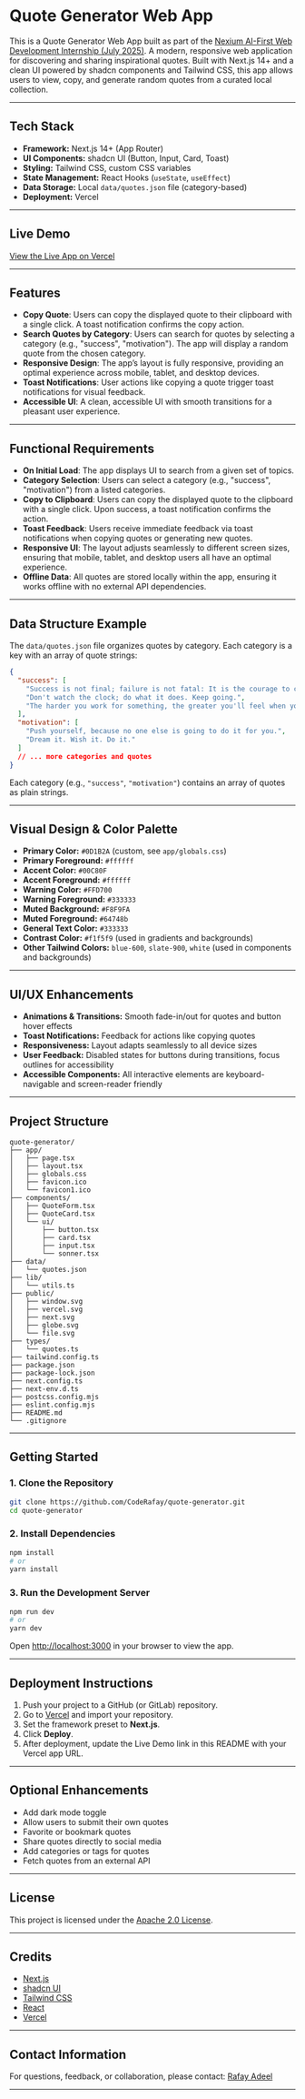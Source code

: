# Quote Generator Web App
This is a Quote Generator Web App built as part of the [Nexium AI-First Web Development Internship (July 2025)](https://www.nexium.ltd/Bootcamp/Student-Handbook).
A modern, responsive web application for discovering and sharing inspirational quotes. Built with Next.js 14+ and a clean UI powered by shadcn components and Tailwind CSS, this app allows users to view, copy, and generate random quotes from a curated local collection.

---

## Tech Stack

- **Framework:** Next.js 14+ (App Router)
- **UI Components:** shadcn UI (Button, Input, Card, Toast)
- **Styling:** Tailwind CSS, custom CSS variables
- **State Management:** React Hooks (`useState`, `useEffect`)
- **Data Storage:** Local `data/quotes.json` file (category-based)
- **Deployment:** Vercel

---

## Live Demo

[View the Live App on Vercel](https://quote-generator-peach-two.vercel.app/)

---

## Features


- **Copy Quote**: Users can copy the displayed quote to their clipboard with a single click. A toast notification confirms the copy action.
- **Search Quotes by Category**: Users can search for quotes by selecting a category (e.g., "success", "motivation"). The app will display a random quote from the chosen category.
- **Responsive Design**: The app’s layout is fully responsive, providing an optimal experience across mobile, tablet, and desktop devices.
- **Toast Notifications**: User actions like copying a quote trigger toast notifications for visual feedback.
- **Accessible UI**: A clean, accessible UI with smooth transitions for a pleasant user experience.


---

## Functional Requirements

- **On Initial Load**: The app displays UI to search from a given set of topics.
- **Category Selection**: Users can select a category (e.g., "success", "motivation") from a listed categories.
- **Copy to Clipboard**: Users can copy the displayed quote to the clipboard with a single click. Upon success, a toast notification confirms the action.
- **Toast Feedback**: Users receive immediate feedback via toast notifications when copying quotes or generating new quotes.
- **Responsive UI**: The layout adjusts seamlessly to different screen sizes, ensuring that mobile, tablet, and desktop users all have an optimal experience.
- **Offline Data**: All quotes are stored locally within the app, ensuring it works offline with no external API dependencies.

---

## Data Structure Example

The `data/quotes.json` file organizes quotes by category. Each category is a key with an array of quote strings:

```json
{
  "success": [
    "Success is not final; failure is not fatal: It is the courage to continue that counts.",
    "Don't watch the clock; do what it does. Keep going.",
    "The harder you work for something, the greater you'll feel when you achieve it."
  ],
  "motivation": [
    "Push yourself, because no one else is going to do it for you.",
    "Dream it. Wish it. Do it."
  ]
  // ... more categories and quotes
}
```

Each category (e.g., `"success"`, `"motivation"`) contains an array of quotes as plain strings.

---

## Visual Design & Color Palette

- **Primary Color:** `#0D1B2A` (custom, see `app/globals.css`)
- **Primary Foreground:** `#ffffff`
- **Accent Color:** `#00C80F`
- **Accent Foreground:** `#ffffff`
- **Warning Color:** `#FFD700`
- **Warning Foreground:** `#333333`
- **Muted Background:** `#F8F9FA`
- **Muted Foreground:** `#64748b`
- **General Text Color:** `#333333`
- **Contrast Color:** `#f1f5f9` (used in gradients and backgrounds)
- **Other Tailwind Colors:** `blue-600`, `slate-900`, `white` (used in components and backgrounds)

---

## UI/UX Enhancements

- **Animations & Transitions:** Smooth fade-in/out for quotes and button hover effects
- **Toast Notifications:** Feedback for actions like copying quotes
- **Responsiveness:** Layout adapts seamlessly to all device sizes
- **User Feedback:** Disabled states for buttons during transitions, focus outlines for accessibility
- **Accessible Components:** All interactive elements are keyboard-navigable and screen-reader friendly

---

## Project Structure

```
quote-generator/
├── app/
│   ├── page.tsx
│   ├── layout.tsx
│   ├── globals.css
│   ├── favicon.ico
│   └── favicon1.ico
├── components/
│   ├── QuoteForm.tsx
│   ├── QuoteCard.tsx
│   └── ui/
│       ├── button.tsx
│       ├── card.tsx
│       ├── input.tsx
│       └── sonner.tsx
├── data/
│   └── quotes.json
├── lib/
│   └── utils.ts
├── public/
│   ├── window.svg
│   ├── vercel.svg
│   ├── next.svg
│   ├── globe.svg
│   └── file.svg
├── types/
│   └── quotes.ts
├── tailwind.config.ts
├── package.json
├── package-lock.json
├── next.config.ts
├── next-env.d.ts
├── postcss.config.mjs
├── eslint.config.mjs
├── README.md
└── .gitignore
```

---

## Getting Started

### 1. Clone the Repository

```bash
git clone https://github.com/CodeRafay/quote-generator.git
cd quote-generator
```

### 2. Install Dependencies

```bash
npm install
# or
yarn install
```

### 3. Run the Development Server

```bash
npm run dev
# or
yarn dev
```

Open [http://localhost:3000](http://localhost:3000) in your browser to view the app.

---

## Deployment Instructions

1. Push your project to a GitHub (or GitLab) repository.
2. Go to [Vercel](https://vercel.com/) and import your repository.
3. Set the framework preset to **Next.js**.
4. Click **Deploy**.
5. After deployment, update the Live Demo link in this README with your Vercel app URL.

---

## Optional Enhancements

- Add dark mode toggle
- Allow users to submit their own quotes
- Favorite or bookmark quotes
- Share quotes directly to social media
- Add categories or tags for quotes
- Fetch quotes from an external API

---

## License

This project is licensed under the [Apache 2.0 License](LICENSE).

---

## Credits

- [Next.js](https://nextjs.org/)
- [shadcn UI](https://ui.shadcn.com/)
- [Tailwind CSS](https://tailwindcss.com/)
- [React](https://react.dev/)
- [Vercel](https://vercel.com/)

---

## Contact Information

For questions, feedback, or collaboration, please contact: [Rafay Adeel](mailto:rafayadeel1999@gmail.com)

---
